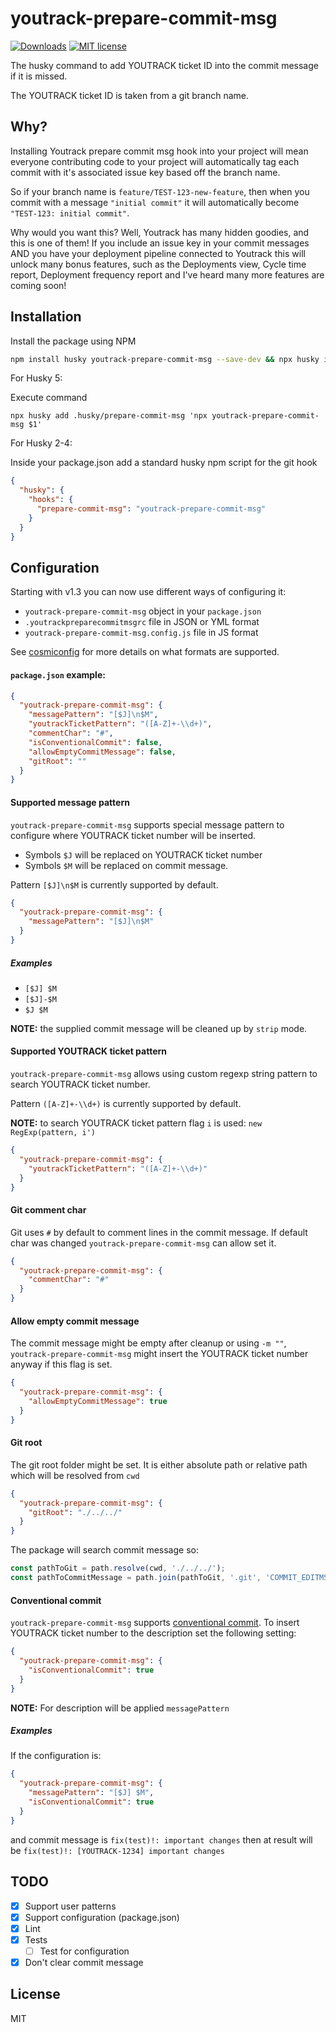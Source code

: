 # youtrack-prepare-commit-msg
[![Downloads](https://img.shields.io/npm/dm/youtrack-prepare-commit-msg)](https://www.npmjs.com/package/youtrack-prepare-commit-msg)
[![MIT license](https://img.shields.io/npm/l/youtrack-prepare-commit-msg)](http://opensource.org/licenses/MIT)

The husky command to add YOUTRACK ticket ID into the commit message if it is missed.

The YOUTRACK ticket ID is taken from a git branch name.

## Why?

Installing Youtrack prepare commit msg hook into your project will mean everyone contributing code to your project will automatically tag each commit with
it's associated issue key based off the branch name.

So if your branch name is `feature/TEST-123-new-feature`, then when you commit with a message `"initial commit"` it will automatically become `"TEST-123: initial commit"`.

Why would you want this? Well, Youtrack has many hidden goodies, and this is one of them! If you include an issue key in your commit messages AND you have your deployment pipeline connected to Youtrack this will unlock many bonus features, such as the Deployments view, Cycle time report, Deployment frequency report and I've heard many more features are coming soon!

## Installation

Install the package using NPM

```bash
npm install husky youtrack-prepare-commit-msg --save-dev && npx husky install
```

For Husky 5:

Execute command

```shell
npx husky add .husky/prepare-commit-msg 'npx youtrack-prepare-commit-msg $1'
```

For Husky 2-4:

Inside your package.json add a standard husky npm script for the git hook

```json
{
  "husky": {
    "hooks": {
      "prepare-commit-msg": "youtrack-prepare-commit-msg"
    }
  }
}
```

## Configuration

Starting with v1.3 you can now use different ways of configuring it:

* `youtrack-prepare-commit-msg` object in your `package.json`
* `.youtrackpreparecommitmsgrc` file in JSON or YML format
* `youtrack-prepare-commit-msg.config.js` file in JS format

See [cosmiconfig](https://github.com/davidtheclark/cosmiconfig) for more details on what formats are supported.

#### `package.json` example:

```json
{
  "youtrack-prepare-commit-msg": {
    "messagePattern": "[$J]\n$M",
    "youtrackTicketPattern": "([A-Z]+-\\d+)",
    "commentChar": "#",
    "isConventionalCommit": false,
    "allowEmptyCommitMessage": false,
    "gitRoot": ""
  }
}
```

#### Supported message pattern

`youtrack-prepare-commit-msg` supports special message pattern to configure where YOUTRACK ticket number will be inserted.
* Symbols `$J` will be replaced on YOUTRACK ticket number
* Symbols `$M` will be replaced on commit message.

Pattern `[$J]\n$M` is currently supported by default.

```json
{
  "youtrack-prepare-commit-msg": {
    "messagePattern": "[$J]\n$M"
  }
}
```

##### Examples

* `[$J] $M`
* `[$J]-$M`
* `$J $M`

**NOTE:** the supplied commit message will be cleaned up by `strip` mode.

#### Supported YOUTRACK ticket pattern

`youtrack-prepare-commit-msg` allows using custom regexp string pattern to search YOUTRACK ticket number.

Pattern `([A-Z]+-\\d+)` is currently supported by default.

**NOTE:** to search YOUTRACK ticket pattern flag `i` is used: `new RegExp(pattern, i')`

```json
{
  "youtrack-prepare-commit-msg": {
    "youtrackTicketPattern": "([A-Z]+-\\d+)"
  }
}
```

#### Git comment char

Git uses `#` by default to comment lines in the commit message. If default char was changed `youtrack-prepare-commit-msg` can allow set it.

```json
{
  "youtrack-prepare-commit-msg": {
    "commentChar": "#"
  }
}
```

#### Allow empty commit message

The commit message might be empty after cleanup or using `-m ""`, `youtrack-prepare-commit-msg` might insert the YOUTRACK ticket number anyway if this flag is set.

```json
{
  "youtrack-prepare-commit-msg": {
    "allowEmptyCommitMessage": true
  }
}
```

#### Git root

The git root folder might be set. It is either absolute path or relative path which will be resolved from `cwd`

```json
{
  "youtrack-prepare-commit-msg": {
    "gitRoot": "./../../"
  }
}
```

The package will search commit message so:
```javascript
const pathToGit = path.resolve(cwd, './../../');
const pathToCommitMessage = path.join(pathToGit, '.git', 'COMMIT_EDITMSG');
```

#### Conventional commit

`youtrack-prepare-commit-msg` supports [conventional commit](https://www.conventionalcommits.org). To insert YOUTRACK
ticket number to the description set the following setting:

```json
{
  "youtrack-prepare-commit-msg": {
    "isConventionalCommit": true
  }
}
```

**NOTE:** For description will be applied `messagePattern`

##### Examples

If the configuration is:

```json
{
  "youtrack-prepare-commit-msg": {
    "messagePattern": "[$J] $M",
    "isConventionalCommit": true
  }
}
```

and commit message is `fix(test)!: important changes` then at result will be `fix(test)!: [YOUTRACK-1234] important changes`

## TODO

- [x] Support user patterns
- [x] Support configuration (package.json)
- [x] Lint
- [x] Tests
  - [ ] Test for configuration
- [x] Don't clear commit message

## License

MIT
